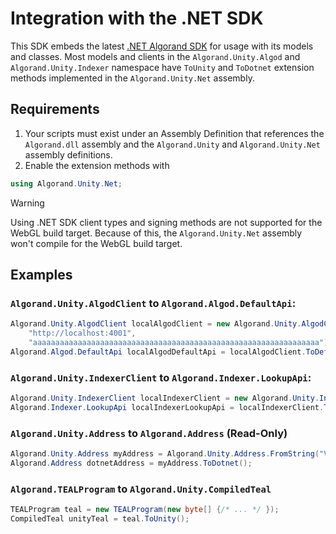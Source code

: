 # Integration with the .NET SDK

This SDK embeds the latest [.NET Algorand SDK](https://github.com/FrankSzendzielarz/dotnet-algorand-sdk) for usage with its models and classes. Most models and clients in the `Algorand.Unity.Algod` and `Algorand.Unity.Indexer` namespace have `ToUnity` and `ToDotnet` extension methods implemented in the `Algorand.Unity.Net` assembly.

## Requirements

1. Your scripts must exist under an Assembly Definition that references the `Algorand.dll` assembly and the `Algorand.Unity` and `Algorand.Unity.Net` assembly definitions.
2. Enable the extension methods with

```csharp
using Algorand.Unity.Net;
```

> [!Warning]
> Using .NET SDK client types and signing methods are not supported for the WebGL build target. Because of this, the `Algorand.Unity.Net` assembly won't compile for the WebGL build target.

## Examples

### `Algorand.Unity.AlgodClient` to `Algorand.Algod.DefaultApi`:

```csharp
Algorand.Unity.AlgodClient localAlgodClient = new Algorand.Unity.AlgodClient(
    "http://localhost:4001",
    "aaaaaaaaaaaaaaaaaaaaaaaaaaaaaaaaaaaaaaaaaaaaaaaaaaaaaaaaaaaaaaaa");
Algorand.Algod.DefaultApi localAlgodDefaultApi = localAlgodClient.ToDefaultApi();
```

### `Algorand.Unity.IndexerClient` to `Algorand.Indexer.LookupApi`:

```csharp
Algorand.Unity.IndexerClient localIndexerClient = new Algorand.Unity.IndexerClient("http://localhost:8980");
Algorand.Indexer.LookupApi localIndexerLookupApi = localIndexerClient.ToLookupApi();
```

### `Algorand.Unity.Address` to `Algorand.Address` (Read-Only)

```csharp
Algorand.Unity.Address myAddress = Algorand.Unity.Address.FromString("VHHZTDDT3GEPZ4LXCDHGBGFFJEGIKJLBFGXKQIDD6XK26P5B7ZWY5EFCNE");
Algorand.Address dotnetAddress = myAddress.ToDotnet();
```

### `Algorand.TEALProgram` to `Algorand.Unity.CompiledTeal`

```csharp
TEALProgram teal = new TEALProgram(new byte[] {/* ... */ });
CompiledTeal unityTeal = teal.ToUnity();
```

